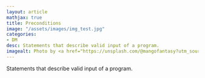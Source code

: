 ```yaml
---
layout: article
mathjax: true
title: Preconditions
image: "/assets/images/img_test.jpg"
categories:
- DM
desc: Statements that describe valid input of a program. 
imagealt: Photo by <a href="https://unsplash.com/@mangofantasy?utm_source=unsplash&utm_medium=referral&utm_content=creditCopyText">Tim Johnson</a> on <a href="https://unsplash.com/s/photos/logic?utm_source=unsplash&utm_medium=referral&utm_content=creditCopyText">Unsplash</a>
---
```

Statements that describe valid input of a program.